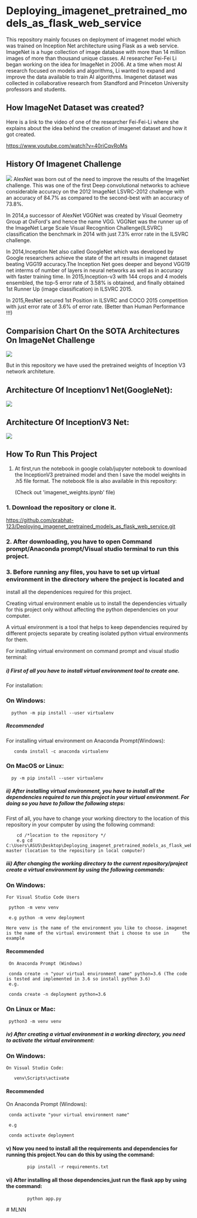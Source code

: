 # Deploying_imagenet_pretrained_models_as_flask_web_service

This repository mainly focuses on deployment of imagenet model which was trained on Inception Net architecture using Flask as a web service.
ImageNet is a huge collection of image database with more than 14 million images of more than thousand unique classes. AI researcher Fei-Fei Li began working on the idea for ImageNet in 2006. At a time when most AI research focused on models and algorithms, Li wanted to expand and improve the data available to train AI algorithms. Imagenet dataset was collected in collaborative research from Standford and Princeton University professors and students.

## How ImageNet Dataset was created?

Here is a link to the video of one of the researcher Fei-Fei-Li where she explains about the idea behind the creation of imagenet dataset and how it got created.

https://www.youtube.com/watch?v=40riCqvRoMs

## History Of Imagenet Challenge
![](imagenet.png)
AlexNet was born out of the need to improve the results of the ImageNet challenge. This was one of the first Deep convolutional networks to achieve considerable accuracy on the 2012 ImageNet LSVRC-2012 challenge with an accuracy of 84.7% as compared to the second-best with an accuracy of 73.8%.

In 2014,a successor of AlexNet VGGNet was created by Visual Geometry Group at OxFord's and hence the name VGG. VGGNet was the runner up of the ImageNet Large Scale Visual Recognition Challenge(ILSVRC) classification the benchmark in 2014 with just 7.3% error rate in the ILSVRC challenge.

In 2014,Inception Net also called GoogleNet which was developed by Google researchers achieve the state of the art results in imagenet dataset beating VGG19 accuracy.The Inception Net goes deeper and beyond VGG19 net interms of number of layers in neural networks as well as in accuracy with faster training time.
In 2015,Inception-v3 with 144 crops and 4 models ensembled, the top-5 error rate of 3.58% is obtained, and finally obtained 1st Runner Up (image classification) in ILSVRC 2015.

In 2015,ResNet secured 1st Position in ILSVRC and COCO 2015 competition with just error rate of 3.6% of error rate. (Better than Human Performance !!!)

## Comparision Chart On the SOTA Architectures On ImageNet Challenge
![](imagenet_architecturea_accuracy_comparision_chart.png)


But in this repository we have used the pretrained weights of Inception V3 network architeture.

## Architecture Of Inceptionv1 Net(GoogleNet):
![](googlenet.jpg)

## Architecture Of InceptionV3 Net:
![](inceptionv3.png)

## How To Run This Project

1) At first,run the notebook in google colab/jupyter notebook to download the InceptionV3 pretrained model and then I save the model weights in .h5 file format.
The notebook file is also available in this repository: 
    
    (Check out 'imagenet_weights.ipynb' file)
    
### 1.  Download the repository or clone it.

https://github.com/prabhat-123/Deploying_imagenet_pretrained_models_as_flask_web_service.git


### 2. After downloading, you have to open Command prompt/Anaconda prompt/Visual studio terminal to run this project.


### 3. Before running any files, you have to set up  virtual environment in the directory where the project is located and 
install all the dependenices required for this project.


Creating virtual environment enable us to install the dependencies virtually for this project only without affecting the python dependencies on  your computer.


A virtual environment is a tool that helps to keep dependencies required by different projects separate by creating isolated python virtual environments for them.


For installing virtual environment on command prompt and visual studio terminal:


##### i) First of all you have to install virtual environment tool to create one.


 For installation:
   
   
### On Windows:
   
   
      python -m pip install --user virtualenv
      
##### Recommended
For installing virtual environment on Anaconda Prompt(Windows):


       conda install -c anaconda virtualenv
   
   
### On MacOS or Linux:
  
  
      py -m pip install --user virtualenv
     
     
##### ii) After installing virtual environment, you have to install all the dependencies required to run this project in your virtual environment. For doing so you have to follow the following steps:
  
  
  First of all, you have to change your working directory to the location of this repository in your computer by using the following command:
  
  
        cd /*location to the repository */
        e.g cd C:\Users\ASUS\Desktop\Deploying_imagenet_pretrained_models_as_flask_web_service-master (location to the repository in local computer)
  
  
 ##### iii) After changing the working directory to the current repository/project create a virtual environment by using the following commands:
 
 ### On Windows:
    For Visual Studio Code Users
     
     python -m venv venv 
     
     e.g python -m venv deployment
     
    Here venv is the name of the environment you like to choose. imagenet is the name of the virtual environment that i choose to use in     the example
     
 
 #### Recommended
     On Anaconda Prompt (Windows)
     
     conda create -n "your virtual environment name" python=3.6 (The code is tested and implemented in 3.6 so install python 3.6)
     e.g.
     
     conda create -n deployment python=3.6
     
     
     
 ### On Linux or Mac:
     python3 -m venv venv
     
    
     
##### iv) After creating a virtual environment in a working directory, you need to activate the virtual environment:

 ### On Windows:
   
    On Visual Studio Code:
 
       venv\Scripts\activate
       
 
 #### Recommended
   On Anaconda Prompt (Windows):
  
     conda activate "your virtual environment name"
   
     e.g 
   
     conda activate deployment
   

#### v) Now you need to install all the requirements and dependencies for running this project.You can do this by using the command:


            pip install -r requirements.txt
            
            
#### vi) After installing all those dependencies,just run the flask app by using the command:

            python app.py

#   M L N N  
 